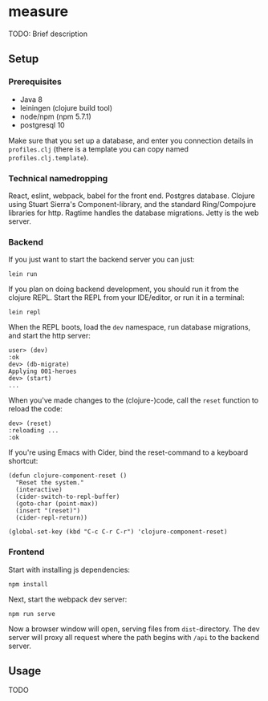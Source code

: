 # measure

TODO: Brief description

## Setup

### Prerequisites

* Java 8
* leiningen (clojure build tool)
* node/npm (npm 5.7.1)
* postgresql 10

Make sure that you set up a database, and enter you connection details in `profiles.clj` (there is a template you can copy named `profiles.clj.template`).

### Technical namedropping

React, eslint, webpack, babel for the front end.
Postgres database.
Clojure using Stuart Sierra's Component-library, and the standard Ring/Compojure libraries for http.
Ragtime handles the database migrations.
Jetty is the web server.



### Backend

If you just want to start the backend server you can just:

    lein run

If you plan on doing backend development, you should run it from the clojure REPL.
Start the REPL from your IDE/editor, or run it in a terminal:

    lein repl

When the REPL boots, load the `dev` namespace, run database migrations, and start the http server:

    user> (dev)
    :ok
    dev> (db-migrate)
    Applying 001-heroes
    dev> (start)
    ...

When you've made changes to the (clojure-)code, call the `reset` function to reload the code:

    dev> (reset)
    :reloading ...
    :ok

If you're using Emacs with Cider, bind the reset-command to a keyboard shortcut:

    (defun clojure-component-reset ()
      "Reset the system."
      (interactive)
      (cider-switch-to-repl-buffer)
      (goto-char (point-max))
      (insert "(reset)")
      (cider-repl-return))
    
    (global-set-key (kbd "C-c C-r C-r") 'clojure-component-reset)

### Frontend

Start with installing js dependencies:

    npm install

Next, start the webpack dev server:

    npm run serve

Now a browser window will open, serving files from `dist`-directory. The dev server will proxy all request where the path begins with `/api` to the backend server.


## Usage

TODO


